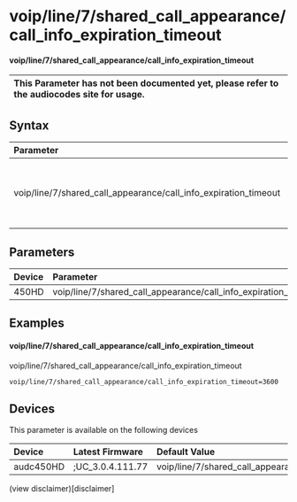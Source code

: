 ﻿---
description: voip/line/7/shared_call_appearance/call_info_expiration_timeout
search: false
---

# voip/line/7/shared_call_appearance/call_info_expiration_timeout

#### voip/line/7/shared_call_appearance/call_info_expiration_timeout


| This Parameter has not been documented yet, please refer to the audiocodes site for usage.  |
| :--- |

## Syntax
| Parameter | Syntax |
| :--- | :--- |
|voip/line/7/shared_call_appearance/call_info_expiration_timeout | {% raw %} undefined {% endraw %} |

## Parameters
|Device|Parameter|value|Description|
|:---|:---|:---|:---|
| 450HD | voip/line/7/shared_call_appearance/call_info_expiration_timeout |  |  |

## Examples
#### voip/line/7/shared_call_appearance/call_info_expiration_timeout

voip/line/7/shared_call_appearance/call_info_expiration_timeout

```
voip/line/7/shared_call_appearance/call_info_expiration_timeout=3600
```

## Devices
This parameter is available on the following devices

| Device | Latest Firmware | Default Value |
|:---|:---|:---|
| audc450HD | ;UC_3.0.4.111.77 | voip/line/7/shared_call_appearance/call_info_expiration_timeout=3600 

(view disclaimer)[disclaimer]
